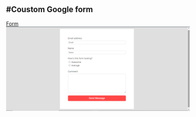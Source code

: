 #Coustom Google form
---
[Form](https://aayushisingh11.github.io/Google-form-css-only/)
![Demo](https://github.com/aayushisingh11/Google-form-css-only/blob/master/form%20done.png)